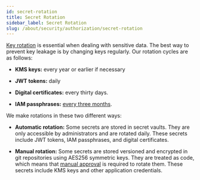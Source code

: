 ```yaml
---
id: secret-rotation
title: Secret Rotation
sidebar_label: Secret Rotation
slug: /about/security/authorization/secret-rotation
---
```


[Key rotation](/criteria/requirements/130) is essential
when dealing with sensitive data.
The best way to prevent key leakage
is by changing keys regularly.
Our rotation cycles are as follows:

- **KMS keys:** every year or earlier if necessary

- **JWT tokens:** daily

- **Digital certificates:** every thirty days.

- **IAM passphrases:** [every three months](/criteria/requirements/089).

We make rotations in these two different ways:

- **Automatic rotation:**
  Some secrets are stored in secret vaults.
  They are only accessible by administrators
  and are rotated daily.
  These secrets include JWT tokens,
  IAM passphrases,
  and digital certificates.

- **Manual rotation:**
  Some secrets are stored versioned
  and encrypted in git repositories
  using AES256 symmetric keys.
  They are treated as code,
  which means that
  [manual approval](https://fluidattacks.com/about/security/#PR)
  is required to rotate them.
  These secrets include KMS keys
  and other application credentials.
